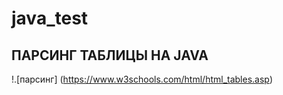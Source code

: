 # java_test
## ПАРСИНГ ТАБЛИЦЫ НА JAVA 


!.[парсинг] (https://www.w3schools.com/html/html_tables.asp)
